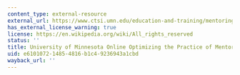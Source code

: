 ```yaml
---
content_type: external-resource
external_url: https://www.ctsi.umn.edu/education-and-training/mentoring/mentor-training
has_external_license_warning: true
license: https://en.wikipedia.org/wiki/All_rights_reserved
status: ''
title: University of Minnesota Online Optimizing the Practice of Mentoring
uid: e6101072-1485-4816-b1c4-9236943a1cbd
wayback_url: ''
---
```

